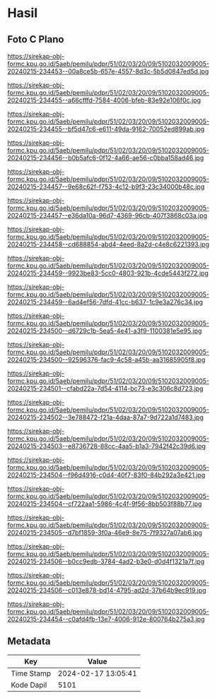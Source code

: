 # Hasil

## Foto C Plano

https://sirekap-obj-formc.kpu.go.id/5aeb/pemilu/pdpr/51/02/03/20/09/5102032009005-20240215-234453--00a8ce5b-657e-4557-8d3c-5b5d0847ed5d.jpg

https://sirekap-obj-formc.kpu.go.id/5aeb/pemilu/pdpr/51/02/03/20/09/5102032009005-20240215-234455--a66cfffd-7584-4006-bfeb-83e92e106f0c.jpg

https://sirekap-obj-formc.kpu.go.id/5aeb/pemilu/pdpr/51/02/03/20/09/5102032009005-20240215-234455--bf5d47c6-e611-49da-9162-70052ed899ab.jpg

https://sirekap-obj-formc.kpu.go.id/5aeb/pemilu/pdpr/51/02/03/20/09/5102032009005-20240215-234456--b0b5afc6-0f12-4a66-ae56-c0bba158ad46.jpg

https://sirekap-obj-formc.kpu.go.id/5aeb/pemilu/pdpr/51/02/03/20/09/5102032009005-20240215-234457--9e68c62f-f753-4c12-b9f3-23c34000b48c.jpg

https://sirekap-obj-formc.kpu.go.id/5aeb/pemilu/pdpr/51/02/03/20/09/5102032009005-20240215-234457--e36da10a-96d7-4369-96cb-407f3868c03a.jpg

https://sirekap-obj-formc.kpu.go.id/5aeb/pemilu/pdpr/51/02/03/20/09/5102032009005-20240215-234458--cd688854-abd4-4eed-8a2d-c4e8c6221393.jpg

https://sirekap-obj-formc.kpu.go.id/5aeb/pemilu/pdpr/51/02/03/20/09/5102032009005-20240215-234459--9923be83-5cc0-4803-921b-4cde5443f272.jpg

https://sirekap-obj-formc.kpu.go.id/5aeb/pemilu/pdpr/51/02/03/20/09/5102032009005-20240215-234459--6ad4ef56-7dfd-41cc-b637-1c9e3a276c34.jpg

https://sirekap-obj-formc.kpu.go.id/5aeb/pemilu/pdpr/51/02/03/20/09/5102032009005-20240215-234500--d6729c1b-5ea5-4e41-a3f9-1100381e5e95.jpg

https://sirekap-obj-formc.kpu.go.id/5aeb/pemilu/pdpr/51/02/03/20/09/5102032009005-20240215-234500--92596376-fac9-4c58-a45b-aa31685905f8.jpg

https://sirekap-obj-formc.kpu.go.id/5aeb/pemilu/pdpr/51/02/03/20/09/5102032009005-20240215-234501--cfabd22a-7d54-4114-bc73-e3c306c8d723.jpg

https://sirekap-obj-formc.kpu.go.id/5aeb/pemilu/pdpr/51/02/03/20/09/5102032009005-20240215-234502--3e788472-f21a-4daa-87a7-9d722a1d7483.jpg

https://sirekap-obj-formc.kpu.go.id/5aeb/pemilu/pdpr/51/02/03/20/09/5102032009005-20240215-234503--e8736728-88cc-4aa5-b1a3-7942f42c39d6.jpg

https://sirekap-obj-formc.kpu.go.id/5aeb/pemilu/pdpr/51/02/03/20/09/5102032009005-20240215-234504--f96d4916-c0d4-40f7-83f0-84b292a3e421.jpg

https://sirekap-obj-formc.kpu.go.id/5aeb/pemilu/pdpr/51/02/03/20/09/5102032009005-20240215-234504--cf722aa1-5986-4c4f-9f56-8bb503f88b77.jpg

https://sirekap-obj-formc.kpu.go.id/5aeb/pemilu/pdpr/51/02/03/20/09/5102032009005-20240215-234505--d7bf1859-3f0a-46e9-8e75-7f9327a07ab6.jpg

https://sirekap-obj-formc.kpu.go.id/5aeb/pemilu/pdpr/51/02/03/20/09/5102032009005-20240215-234506--b0cc9edb-3784-4ad2-b3e0-d0d4f1321a7f.jpg

https://sirekap-obj-formc.kpu.go.id/5aeb/pemilu/pdpr/51/02/03/20/09/5102032009005-20240215-234506--c013e878-bd14-4795-ad2d-37b64b9ec919.jpg

https://sirekap-obj-formc.kpu.go.id/5aeb/pemilu/pdpr/51/02/03/20/09/5102032009005-20240215-234454--c0afd4fb-13e7-4006-912e-800764b275a3.jpg


## Metadata

| Key        | Value               |
| ---------- | ------------------- |
| Time Stamp | 2024-02-17 13:05:41 |
| Kode Dapil | 5101                |



